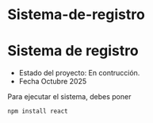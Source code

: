 # Sistema-de-registro
<h1> Sistema de registro </h1>

- Estado del proyecto: En contrucción.
- Fecha Octubre 2025

Para ejecutar el sistema, debes poner

```npm install react```
